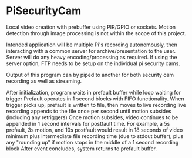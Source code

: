 PiSecurityCam
=============

Local video creation with prebuffer using PIR/GPIO or sockets.  Motion detection through image
processing is not within the scope of this project.

Intended application will be multiple Pi's recording autonomously, then interacting with a common
server for archive/presentation to the user.  Server will do any heavy encoding/processing as required.
If using the server option, FTP needs to be setup on the individual pi security cams.


Output of this program can by piped to another for both security cam recording as well as streaming.

After initialization, program waits in prefault buffer while loop waiting for trigger
Prefault operates in 1 second blocks with FIFO functionality.
When trigger picks up, prefault is written to file, then moves to live recording
live recording appends to the file once per second until motion subsides (including any retriggers)
Once motion subsides, video continues to be appended in 1 second intervals for postfault time.
For example, a 5s prefault, 3s motion, and 10s postfault would result in 18 seconds of video minimum plus
intermediate file recording time (due to stdout buffer), plus any "rounding up" if motion
stops in the middle of a 1 second recording block
After event concludes, system returns to prefault buffer.
